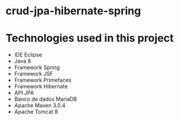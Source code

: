# crud-jpa-hibernate-spring


# Technologies used in this project

* IDE Eclipse
* Java 8
* Framework Spring
* Framework JSF
* Framework Primefaces
* Framework Hibernate 
* API JPA
* Banco de dados MariaDB
* Apache Maven 3.0.4
* Apache Tomcat 8